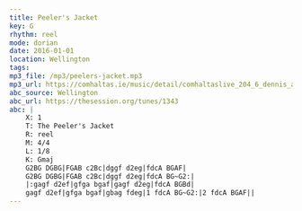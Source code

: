 ```yaml
---
title: Peeler's Jacket
key: G
rhythm: reel
mode: dorian
date: 2016-01-01
location: Wellington
tags:
mp3_file: /mp3/peelers-jacket.mp3
mp3_url: https://comhaltas.ie/music/detail/comhaltaslive_204_6_dennis_alexander/
abc_source: Wellington
abc_url: https://thesession.org/tunes/1343
abc: |
    X: 1
    T: The Peeler's Jacket
    R: reel
    M: 4/4
    L: 1/8
    K: Gmaj
    G2BG DGBG|FGAB c2Bc|dggf d2eg|fdcA BGAF|
    G2BG DGBG|FGAB c2Bc|dggf d2eg|fdcA BG~G2:|
    |:gagf d2ef|gfga bgaf|gagf d2eg|fdcA BGBd|
    gagf d2ef|gfga bgaf|gbag fdeg|1 fdcA BG~G2:|2 fdcA BGAF||
---
```


